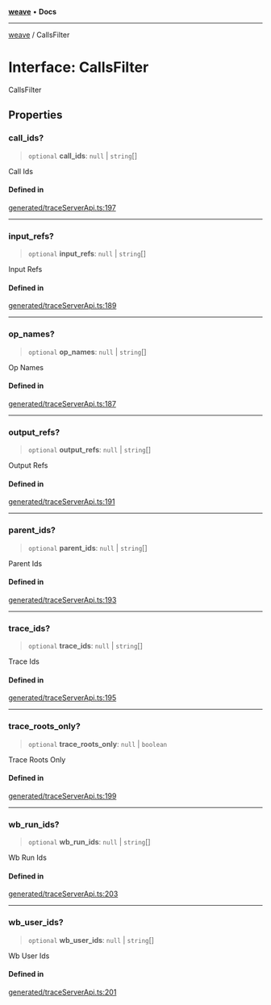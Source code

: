 [**weave**](../README.md) • **Docs**

***

[weave](../globals.md) / CallsFilter

# Interface: CallsFilter

CallsFilter

## Properties

### call\_ids?

> `optional` **call\_ids**: `null` \| `string`[]

Call Ids

#### Defined in

[generated/traceServerApi.ts:197](https://github.com/wandb/weave/blob/f0de86a1943f1d5c6c828f42faab64acc924c307/sdks/node/src/generated/traceServerApi.ts#L197)

***

### input\_refs?

> `optional` **input\_refs**: `null` \| `string`[]

Input Refs

#### Defined in

[generated/traceServerApi.ts:189](https://github.com/wandb/weave/blob/f0de86a1943f1d5c6c828f42faab64acc924c307/sdks/node/src/generated/traceServerApi.ts#L189)

***

### op\_names?

> `optional` **op\_names**: `null` \| `string`[]

Op Names

#### Defined in

[generated/traceServerApi.ts:187](https://github.com/wandb/weave/blob/f0de86a1943f1d5c6c828f42faab64acc924c307/sdks/node/src/generated/traceServerApi.ts#L187)

***

### output\_refs?

> `optional` **output\_refs**: `null` \| `string`[]

Output Refs

#### Defined in

[generated/traceServerApi.ts:191](https://github.com/wandb/weave/blob/f0de86a1943f1d5c6c828f42faab64acc924c307/sdks/node/src/generated/traceServerApi.ts#L191)

***

### parent\_ids?

> `optional` **parent\_ids**: `null` \| `string`[]

Parent Ids

#### Defined in

[generated/traceServerApi.ts:193](https://github.com/wandb/weave/blob/f0de86a1943f1d5c6c828f42faab64acc924c307/sdks/node/src/generated/traceServerApi.ts#L193)

***

### trace\_ids?

> `optional` **trace\_ids**: `null` \| `string`[]

Trace Ids

#### Defined in

[generated/traceServerApi.ts:195](https://github.com/wandb/weave/blob/f0de86a1943f1d5c6c828f42faab64acc924c307/sdks/node/src/generated/traceServerApi.ts#L195)

***

### trace\_roots\_only?

> `optional` **trace\_roots\_only**: `null` \| `boolean`

Trace Roots Only

#### Defined in

[generated/traceServerApi.ts:199](https://github.com/wandb/weave/blob/f0de86a1943f1d5c6c828f42faab64acc924c307/sdks/node/src/generated/traceServerApi.ts#L199)

***

### wb\_run\_ids?

> `optional` **wb\_run\_ids**: `null` \| `string`[]

Wb Run Ids

#### Defined in

[generated/traceServerApi.ts:203](https://github.com/wandb/weave/blob/f0de86a1943f1d5c6c828f42faab64acc924c307/sdks/node/src/generated/traceServerApi.ts#L203)

***

### wb\_user\_ids?

> `optional` **wb\_user\_ids**: `null` \| `string`[]

Wb User Ids

#### Defined in

[generated/traceServerApi.ts:201](https://github.com/wandb/weave/blob/f0de86a1943f1d5c6c828f42faab64acc924c307/sdks/node/src/generated/traceServerApi.ts#L201)
